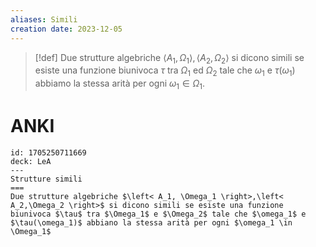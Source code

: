 ```yaml
---
aliases: Simili
creation date: 2023-12-05
---
```


> [!def]
> Due strutture algebriche $\left< A_{1},\Omega_{1} \right>,\left< A_{2},\Omega_{2} \right>$ si dicono simili se esiste una funzione biunivoca $\tau$ tra $\Omega_{1}$ ed $\Omega_{2}$ tale che $\omega_{1}$ e $\tau(\omega_{1})$ abbiamo la stessa arità per ogni $\omega_{1} \in \Omega_{1}$.

# ANKI

```anki
id: 1705250711669
deck: LeA
---
Strutture simili
===
Due strutture algebriche $\left< A_1, \Omega_1 \right>,\left< A_2,\Omega_2 \right>$ si dicono simili se esiste una funzione biunivoca $\tau$ tra $\Omega_1$ e $\Omega_2$ tale che $\omega_1$ e $\tau(\omega_1)$ abbiano la stessa arità per ogni $\omega_1 \in \Omega_1$
```
